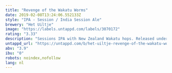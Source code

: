 ```yaml
---
title: "Revenge of the Wakatu Worms"
date: 2019-02-08T13:24:06.552133Z
style: "IPA - Session / India Session Ale"
brewery: "Het Uiltje"
image: "https://labels.untappd.com/labels/3070172"
rating: "3.33"
description: "Sessions IPA with New Zealand Wakatu hops. Released under the Fresh & Fast program, February 7th 2019."
untappd_url: "https://untappd.com/b/het-uiltje-revenge-of-the-wakatu-worms/3070172"
abv: "3.9"
ibu: "0"
robots: noindex,nofollow
lang: nl
---
```

